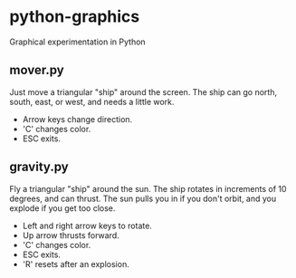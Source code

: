 # python-graphics
Graphical experimentation in Python

## mover.py
Just move a triangular "ship" around the screen. The ship can go
north, south, east, or west, and needs a little work.

* Arrow keys change direction.
* 'C' changes color.
* ESC exits.

## gravity.py
Fly a triangular "ship" around the sun. The ship rotates in increments
of 10 degrees, and can thrust. The sun pulls you in if you don't orbit,
and you explode if you get too close.

* Left and right arrow keys to rotate.
* Up arrow thrusts forward.
* 'C' changes color.
* ESC exits.
* 'R' resets after an explosion.
